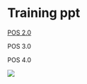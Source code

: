 <html>
<head>
<body>
<h1> Training ppt </h1>
<p> <a href="\POS 2.0.md"> POS 2.0 </a></p>
<p> POS 3.0 </p>    
<p> POS 4.0 </p>
<img src="https://th.bing.com/th/id/OIP.Gr7hcjTcqf6vnQBkv0kfbgHaFj?pid=ImgDet&rs=1" >
</body>
</html>


